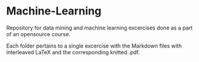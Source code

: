 # Machine-Learning

Repository for data mining and machine learning excercises done as a part of an opensource course.

Each folder pertains to a single excercise with the Markdown files with interleaved LaTeX and the corresponding knitted .pdf.

